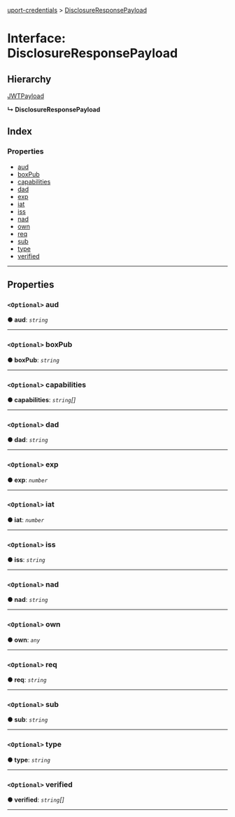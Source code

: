 [uport-credentials](../README.md) > [DisclosureResponsePayload](../interfaces/disclosureresponsepayload.md)

# Interface: DisclosureResponsePayload

## Hierarchy

 [JWTPayload](jwtpayload.md)

**↳ DisclosureResponsePayload**

## Index

### Properties

* [aud](disclosureresponsepayload.md#aud)
* [boxPub](disclosureresponsepayload.md#boxpub)
* [capabilities](disclosureresponsepayload.md#capabilities)
* [dad](disclosureresponsepayload.md#dad)
* [exp](disclosureresponsepayload.md#exp)
* [iat](disclosureresponsepayload.md#iat)
* [iss](disclosureresponsepayload.md#iss)
* [nad](disclosureresponsepayload.md#nad)
* [own](disclosureresponsepayload.md#own)
* [req](disclosureresponsepayload.md#req)
* [sub](disclosureresponsepayload.md#sub)
* [type](disclosureresponsepayload.md#type)
* [verified](disclosureresponsepayload.md#verified)

---

## Properties

<a id="aud"></a>

### `<Optional>` aud

**● aud**: *`string`*

___
<a id="boxpub"></a>

### `<Optional>` boxPub

**● boxPub**: *`string`*

___
<a id="capabilities"></a>

### `<Optional>` capabilities

**● capabilities**: *`string`[]*

___
<a id="dad"></a>

### `<Optional>` dad

**● dad**: *`string`*

___
<a id="exp"></a>

### `<Optional>` exp

**● exp**: *`number`*

___
<a id="iat"></a>

### `<Optional>` iat

**● iat**: *`number`*

___
<a id="iss"></a>

### `<Optional>` iss

**● iss**: *`string`*

___
<a id="nad"></a>

### `<Optional>` nad

**● nad**: *`string`*

___
<a id="own"></a>

### `<Optional>` own

**● own**: *`any`*

___
<a id="req"></a>

### `<Optional>` req

**● req**: *`string`*

___
<a id="sub"></a>

### `<Optional>` sub

**● sub**: *`string`*

___
<a id="type"></a>

### `<Optional>` type

**● type**: *`string`*

___
<a id="verified"></a>

### `<Optional>` verified

**● verified**: *`string`[]*

___

